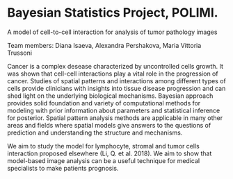 # Bayesian Statistics Project, POLIMI.

A model of cell-to-cell interaction for analysis of tumor pathology images

Team members: Diana Isaeva, Alexandra Pershakova, Maria Vittoria Trussoni

Cancer is a complex desease characterized by uncontrolled cells growth. It was shown that cell-cell interactions play a vital role in the progression of cancer. Studies of spatial patterns and interactions among different types of cells provide clinicians with insights into tissue disease progression and can shed light on the underlying biological mechanisms.
Bayesian approach provides solid foundation and variety of computational methods for modeling with prior information about parameters and statistical inference for posterior. Spatial pattern analysis methods are applicable in many other areas and fields where spatial models give answers to the questions of prediction and understanding the structure and mechanisms. 

We aim to study the model for lymphocyte, stromal and tumor cells interaction proposed elsewhere (Li, Q. et al. 2018). We aim to show that model-based image analysis can be a useful technique for medical specialists to make patients prognosis. 
